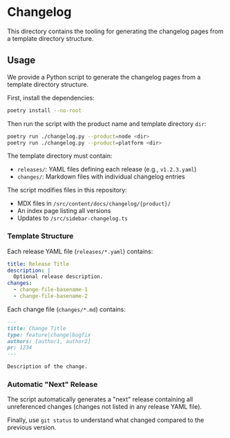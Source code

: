 # Changelog

This directory contains the tooling for generating the changelog pages from a
template directory structure.

## Usage

We provide a Python script to generate the changelog pages from a template
directory structure.

First, install the dependencies:

```sh
poetry install --no-root
```

Then run the script with the product name and template directory `dir`:

```sh
poetry run ./changelog.py --product=node <dir>
poetry run ./changelog.py --product=platform <dir>
```

The template directory must contain:

- `releases/`: YAML files defining each release (e.g., `v1.2.3.yaml`)
- `changes/`: Markdown files with individual changelog entries

The script modifies files in this repository:

- MDX files in `/src/content/docs/changelog/{product}/`
- An index page listing all versions
- Updates to `/src/sidebar-changelog.ts`

### Template Structure

Each release YAML file (`releases/*.yaml`) contains:

```yaml
title: Release Title
description: |
  Optional release description.
changes:
  - change-file-basename-1
  - change-file-basename-2
```

Each change file (`changes/*.md`) contains:

```markdown
---
title: Change Title
type: feature|change|bugfix
authors: [author1, author2]
pr: 1234
---

Description of the change.
```

### Automatic "Next" Release

The script automatically generates a "next" release containing all unreferenced
changes (changes not listed in any release YAML file).

Finally, use `git status` to understand what changed compared to the previous
version.
